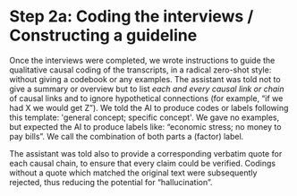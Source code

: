 # Step 2a: Coding the interviews / Constructing a guideline

Once the interviews were completed, we wrote instructions to guide the qualitative causal coding of the transcripts, in a radical zero-shot style: without giving a codebook or any examples. The assistant was told not to give a summary or overview but to list *each and every causal link or chain* of causal links and to ignore hypothetical connections (for example, “if we had X we would get Z”). We told the AI to produce codes or labels following this template: 'general concept; specific concept'. We gave no examples, but expected the AI to produce labels like: “economic stress; no money to pay bills”. We call the combination of both parts a (factor) label.

The assistant was told also to provide a corresponding verbatim quote for each causal chain, to ensure that every claim could be verified. Codings without a quote which matched the original text were subsequently rejected, thus reducing the potential for “hallucination”.